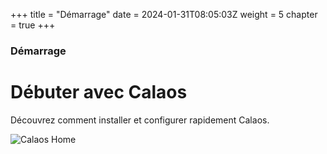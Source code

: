 +++
title = "Démarrage"
date = 2024-01-31T08:05:03Z
weight = 5
chapter = true
+++

### Démarrage

# Débuter avec Calaos

Découvrez comment installer et configurer rapidement Calaos.

![Calaos Home](/en/getting_started/images/pic_kitchen.jpg?width=50pc)